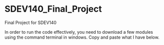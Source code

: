 # SDEV140_Final_Project
Final Project for SDEV140

In order to run the code effectively, you need to download a few modules using
the command terminal in windows. Copy and paste what I have below.

